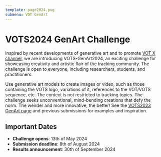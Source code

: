 ```yaml
---
template: page2024.pug
submenu: VOT GenArt
--- 
```


# VOTS2024 GenArt Challenge
 
Inspired by recent developments of generative art and to promote [VOT X channel](https://twitter.com/votchallenge), we are introducing VOTS-GenArt2024, an exciting challenge for showcasing creativity and artistic flair of the tracking community. The challenge is open to everyone, including researchers, students, and practitioners.

Use generative art models to create images or video, such as those containing the VOTS logo, variations of it, references to the VOT/VOTS sequence, etc. The context is not restricted to tracking topics. The challenge seeks unconventional, mind-bending creations that defy the norm. The weirder and more innovative, the better! See the [VOTS2023 GenArt page](../vot2023/genart.html) and previous submissions for examples and inspiration.


## Important Dates

- **Challenge opens**: 13th of May 2024
- **Submission deadline**: 8th of August 2024
- **Results announcement**: 30th of September 2024
